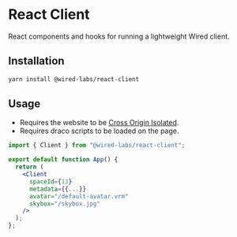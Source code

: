 # React Client

React components and hooks for running a lightweight Wired client.

## Installation

```bash
yarn install @wired-labs/react-client
```

## Usage

- Requires the website to be [Cross Origin Isolated](https://web.dev/coop-coep/).
- Requires draco scripts to be loaded on the page.

```jsx
import { Client } from "@wired-labs/react-client";

export default function App() {
  return (
    <Client
      spaceId={13}
      metadata={{...}}
      avatar="/default-avatar.vrm"
      skybox="/skybox.jpg"
    />
  );
};
```
